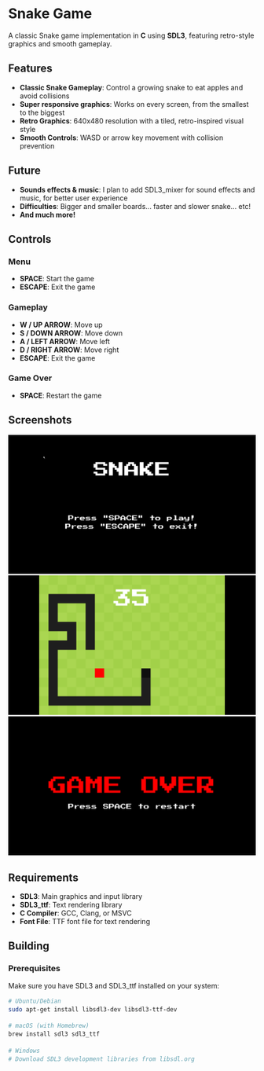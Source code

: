# Snake Game

A classic Snake game implementation in **C** using **SDL3**, featuring retro-style graphics and smooth gameplay.

## Features

- **Classic Snake Gameplay**: Control a growing snake to eat apples and avoid collisions
- **Super responsive graphics**: Works on every screen, from the smallest to the biggest
- **Retro Graphics**: 640x480 resolution with a tiled, retro-inspired visual style
- **Smooth Controls**: WASD or arrow key movement with collision prevention

## Future
- **Sounds effects & music**: I plan to add SDL3_mixer for sound effects and music, for better user experience
- **Difficulties**: Bigger and smaller boards... faster and slower snake... etc!
- **And much more!**

## Controls

### Menu
- **SPACE**: Start the game
- **ESCAPE**: Exit the game

### Gameplay
- **W / UP ARROW**: Move up
- **S / DOWN ARROW**: Move down
- **A / LEFT ARROW**: Move left
- **D / RIGHT ARROW**: Move right
- **ESCAPE**: Exit the game

### Game Over
- **SPACE**: Restart the game

## Screenshots
![The main menu](screenshots/menu.png)
![The gameplay](screenshots/game_play.png)
![The ame over screen](screenshots/game_over.png)

## Requirements

- **SDL3**: Main graphics and input library
- **SDL3_ttf**: Text rendering library
- **C Compiler**: GCC, Clang, or MSVC
- **Font File**: TTF font file for text rendering

## Building

### Prerequisites

Make sure you have SDL3 and SDL3_ttf installed on your system:

```bash
# Ubuntu/Debian
sudo apt-get install libsdl3-dev libsdl3-ttf-dev

# macOS (with Homebrew)
brew install sdl3 sdl3_ttf

# Windows
# Download SDL3 development libraries from libsdl.org